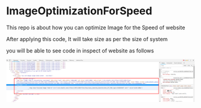 # ImageOptimizationForSpeed
This repo is about how you can optimize Image for the Speed of website

After applying this code, It will take size as per the size of system

you will be able to see code in inspect of website as follows

![alt text](https://github.com/poojathakor/ImageOptimizationForSpeed/blob/master/Untitled.png)

